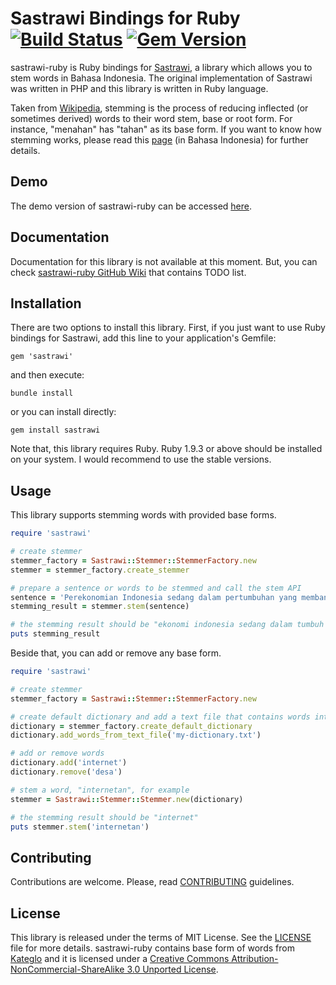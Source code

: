 # Sastrawi Bindings for Ruby [![Build Status](https://travis-ci.org/meisyal/sastrawi-ruby.svg?branch=master)](https://travis-ci.org/meisyal/sastrawi-ruby) [![Gem Version](https://badge.fury.io/rb/sastrawi.svg)](https://badge.fury.io/rb/sastrawi)

sastrawi-ruby is Ruby bindings for [Sastrawi][sastrawi], a library which allows you
to stem words in Bahasa Indonesia. The original implementation of Sastrawi was
written in PHP and this library is written in Ruby language.

Taken from [Wikipedia][stemmingwiki], stemming is the process of reducing
inflected (or sometimes derived) words to their word stem, base or root form.
For instance, "menahan" has "tahan" as its base form. If you want to know how
stemming works, please read this [page][howstemmingworks] (in Bahasa Indonesia)
for further details.

## Demo

The demo version of sastrawi-ruby can be accessed [here][demo].

## Documentation

Documentation for this library is not available at this moment. But, you can
check [sastrawi-ruby GitHub Wiki][documentation] that contains TODO list.

## Installation

There are two options to install this library. First, if you just want to use
Ruby bindings for Sastrawi, add this line to your application's Gemfile:

    gem 'sastrawi'

and then execute:

    bundle install

or you can install directly:

    gem install sastrawi

Note that, this library requires Ruby. Ruby 1.9.3 or above should be installed
on your system. I would recommend to use the stable versions.

## Usage

This library supports stemming words with provided base forms.

```ruby
require 'sastrawi'

# create stemmer
stemmer_factory = Sastrawi::Stemmer::StemmerFactory.new
stemmer = stemmer_factory.create_stemmer

# prepare a sentence or words to be stemmed and call the stem API
sentence = 'Perekonomian Indonesia sedang dalam pertumbuhan yang membanggakan.'
stemming_result = stemmer.stem(sentence)

# the stemming result should be "ekonomi indonesia sedang dalam tumbuh yang bangga"
puts stemming_result
```

Beside that, you can add or remove any base form.

```ruby
require 'sastrawi'

# create stemmer
stemmer_factory = Sastrawi::Stemmer::StemmerFactory.new

# create default dictionary and add a text file that contains words into it
dictionary = stemmer_factory.create_default_dictionary
dictionary.add_words_from_text_file('my-dictionary.txt')

# add or remove words
dictionary.add('internet')
dictionary.remove('desa')

# stem a word, "internetan", for example
stemmer = Sastrawi::Stemmer::Stemmer.new(dictionary)

# the stemming result should be "internet"
puts stemmer.stem('internetan')
```

## Contributing

Contributions are welcome. Please, read [CONTRIBUTING][contributing]
guidelines.

## License

This library is released under the terms of MIT License. See the
[LICENSE][license] file for more details. sastrawi-ruby contains base form of
words from [Kateglo][kateglo] and it is licensed under a [Creative Commons
Attribution-NonCommercial-ShareAlike 3.0 Unported License][kateglolicense].

[sastrawi]: https://github.com/sastrawi/sastrawi
[stemmingwiki]: https://en.wikipedia.org/wiki/Stemming
[howstemmingworks]: https://github.com/sastrawi/sastrawi/wiki/Stemming-Bahasa-Indonesia
[demo]: https://sastrawi-ruby-demo.herokuapp.com
[documentation]: https://github.com/meisyal/sastrawi-ruby/wiki
[contributing]: https://github.com/meisyal/sastrawi-ruby/blob/master/CONTRIBUTING.md
[license]: https://github.com/meisyal/sastrawi-ruby/blob/master/LICENSE.txt
[kateglo]: http://kateglo.com
[kateglolicense]: https://creativecommons.org/licenses/by-nc-sa/3.0/
